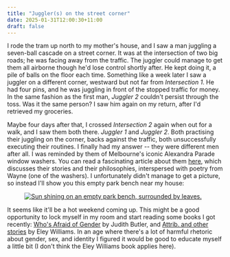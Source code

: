 ```yaml
---
title: "Juggler(s) on the street corner"
date: 2025-01-31T12:00:30+11:00
draft: false
---
```


I rode the tram up north to my mother's house, and I saw a man juggling a seven-ball cascade on a street corner. It was at the intersection of two big roads; he was facing away from the traffic. The juggler could manage to get them all airborne though he'd lose control shortly after. He kept doing it, a pile of balls on the floor each time. Something like a week later I saw a juggler on a different corner, westward but not far from *Intersection 1*. He had four pins, and he was juggling in front of the stopped traffic for money. In the same fashion as the first man, <em>Juggler 2</em> couldn't persist through the toss. Was it the same person? I saw him again on my return, after I'd retrieved my groceries. 

Maybe four days after that, I crossed *Intersection 2* again when out for a walk, and I saw them both there. *Juggler 1* and *Juggler 2*. Both practising their juggling on the corner, backs against the traffic, both unsuccessfully executing their routines. I finally had my answer -- they were different men after all. I was reminded by them of Melbourne's iconic Alexandra Parade window washers. You can read a fascinating article about them [here](https://secret-lives-melbourne-washers.shorthandstories.com), which discusses their stories and their philosophies, interspersed with poetry from Wayne (one of the washers). I unfortunately didn't manage to get a picture, so instead I'll show you this empty park bench near my house:

<figure>
  <div class="inner">
    <a href="/img/eine-Sitzbank.jpeg"><img src="/img/eine-Sitzbank.jpeg" alt="Sun shining on an empty park bench, surrounded by leaves."></a>
  </div>
</figure>

It seems like it'll be a hot weekend coming up. This might be a good opportunity to lock myself in my room and start reading some books I got recently: [Who's Afraid of Gender](https://guardianbookshop.com/whos-afraid-of-gender-9780241595824/?utm_source=editoriallink&utm_medium=merch&utm_campaign=article) by Judith Butler, and [Attrib. and other stories](https://www.goodreads.com/book/show/33656486-attrib-and-other-stories) by Eley Williams. In an age where there's a lot of harmful rhetoric about gender, sex, and identity I figured it would be good to educate myself a little bit (I don't think the Eley Williams book applies here).
